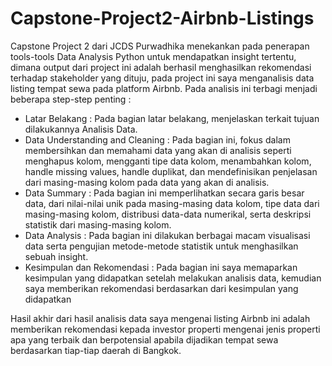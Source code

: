 # Capstone-Project2-Airbnb-Listings
Capstone Project 2 dari JCDS Purwadhika menekankan pada penerapan tools-tools Data Analysis Python untuk mendapatkan insight tertentu, dimana output dari project ini adalah berhasil menghasilkan rekomendasi terhadap stakeholder yang dituju, pada project ini saya menganalisis data listing tempat sewa pada platform Airbnb. Pada analisis ini terbagi menjadi beberapa step-step penting :

- Latar Belakang : Pada bagian latar belakang, menjelaskan terkait tujuan dilakukannya Analisis Data.
- Data Understanding and Cleaning : Pada bagian ini, fokus dalam membersihkan dan memahami data yang akan di analisis seperti menghapus kolom, mengganti tipe data kolom, menambahkan kolom, handle missing values, handle duplikat, dan mendefinisikan penjelasan dari masing-masing kolom pada data yang akan di analisis.
- Data Summary : Pada bagian ini memperlihatkan secara garis besar data, dari nilai-nilai unik pada masing-masing data kolom, tipe data dari masing-masing kolom, distribusi data-data numerikal, serta deskripsi statistik dari masing-masing kolom.
- Data Analysis : Pada bagian ini dilakukan berbagai macam visualisasi data serta pengujian metode-metode statistik untuk menghasilkan sebuah insight.
- Kesimpulan dan Rekomendasi : Pada bagian ini saya memaparkan kesimpulan yang didapatkan setelah melakukan analisis data, kemudian saya memberikan rekomendasi berdasarkan dari kesimpulan yang didapatkan

Hasil akhir dari hasil analisis data saya mengenai listing Airbnb ini adalah memberikan rekomendasi kepada investor properti mengenai jenis properti apa yang terbaik dan berpotensial apabila dijadikan tempat sewa berdasarkan tiap-tiap daerah di Bangkok.
